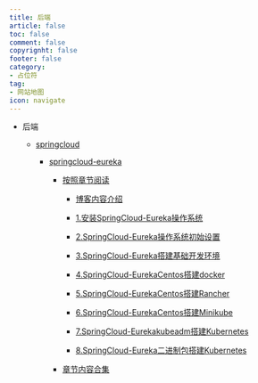 ```yaml
---
title: 后端
article: false
toc: false
comment: false
copyrignht: false
footer: false
category:
- 占位符 
tag:
- 网站地图
icon: navigate 
---
```


- 后端

    - <a href="springcloud">springcloud</a>

        - <a href="springcloud/springcloud-eureka">springcloud-eureka</a>

            - <a href="springcloud/springcloud-eureka/shardings">按照章节阅读</a>


                - <a href="springcloud/springcloud-eureka/shardings/springcloud-eureka-chapter-0.博客内容介绍.html">博客内容介绍</a>

                - <a href="springcloud/springcloud-eureka/shardings/springcloud-eureka-chapter-1.安装SpringCloud-Eureka操作系统.html">1.安装SpringCloud-Eureka操作系统</a>

                - <a href="springcloud/springcloud-eureka/shardings/springcloud-eureka-chapter-2.SpringCloud-Eureka操作系统初始设置.html">2.SpringCloud-Eureka操作系统初始设置</a>

                - <a href="springcloud/springcloud-eureka/shardings/springcloud-eureka-chapter-3.SpringCloud-Eureka搭建基础开发环境.html">3.SpringCloud-Eureka搭建基础开发环境</a>

                - <a href="springcloud/springcloud-eureka/shardings/springcloud-eureka-chapter-4.SpringCloud-EurekaCentos搭建docker.html">4.SpringCloud-EurekaCentos搭建docker</a>

                - <a href="springcloud/springcloud-eureka/shardings/springcloud-eureka-chapter-5.SpringCloud-EurekaCentos搭建Rancher.html">5.SpringCloud-EurekaCentos搭建Rancher</a>

                - <a href="springcloud/springcloud-eureka/shardings/springcloud-eureka-chapter-6.SpringCloud-EurekaCentos搭建Minikube.html">6.SpringCloud-EurekaCentos搭建Minikube</a>

                - <a href="springcloud/springcloud-eureka/shardings/springcloud-eureka-chapter-7.SpringCloud-Eurekakubeadm搭建Kubernetes.html">7.SpringCloud-Eurekakubeadm搭建Kubernetes</a>

                - <a href="springcloud/springcloud-eureka/shardings/springcloud-eureka-chapter-8.SpringCloud-Eureka二进制包搭建Kubernetes.html">8.SpringCloud-Eureka二进制包搭建Kubernetes</a>

            - <a href="springcloud/springcloud-eureka/springcloud-eureka.html#intro">章节内容合集</a>
